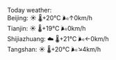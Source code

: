 Today weather:  
Beijing: ☀️ 🌡️+20°C 🌬️↑0km/h  
Tianjin: ☀️ 🌡️+19°C 🌬️0km/h  
Shijiazhuang: ☁️ 🌡️+21°C 🌬️←0km/h  
Tangshan: ☀️ 🌡️+20°C 🌬️↘4km/h  
